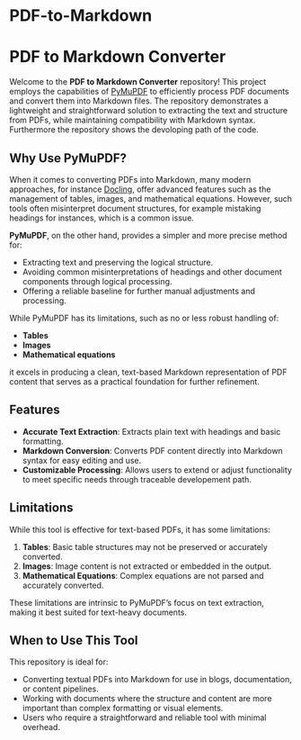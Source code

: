 # PDF-to-Markdown
# PDF to Markdown Converter

Welcome to the **PDF to Markdown Converter** repository! This project employs the capabilities of [PyMuPDF](https://pymupdf.readthedocs.io/en/latest/) to efficiently process PDF documents and convert them into Markdown files. The repository demonstrates a lightweight and straightforward solution to extracting the text and structure from PDFs, while maintaining compatibility with Markdown syntax. Furthermore the repository shows the devoloping path of the code.

## Why Use PyMuPDF?

When it comes to converting PDFs into Markdown, many modern approaches, for instance [Docling](https://github.com/docling/docling), offer advanced features such as the management of tables, images, and mathematical equations. However, such tools often misinterpret document structures, for example mistaking headings for instances, which is a common issue.

**PyMuPDF**, on the other hand, provides a simpler and more precise method for:

- Extracting text and preserving the logical structure.
- Avoiding common misinterpretations of headings and other document components through logical processing.
- Offering a reliable baseline for further manual adjustments and processing.

While PyMuPDF has its limitations, such as no or less robust handling of:

- **Tables**
- **Images**
- **Mathematical equations**

it excels in producing a clean, text-based Markdown representation of PDF content that serves as a practical foundation for further refinement.

## Features

- **Accurate Text Extraction**: Extracts plain text with headings and basic formatting.
- **Markdown Conversion**: Converts PDF content directly into Markdown syntax for easy editing and use.
- **Customizable Processing**: Allows users to extend or adjust functionality to meet specific needs through traceable developement path.

## Limitations

While this tool is effective for text-based PDFs, it has some limitations:

1. **Tables**: Basic table structures may not be preserved or accurately converted.
2. **Images**: Image content is not extracted or embedded in the output.
3. **Mathematical Equations**: Complex equations are not parsed and accurately converted.

These limitations are intrinsic to PyMuPDF’s focus on text extraction, making it best suited for text-heavy documents.

## When to Use This Tool

This repository is ideal for:

- Converting textual PDFs into Markdown for use in blogs, documentation, or content pipelines.
- Working with documents where the structure and content are more important than complex formatting or visual elements.
- Users who require a straightforward and reliable tool with minimal overhead.


